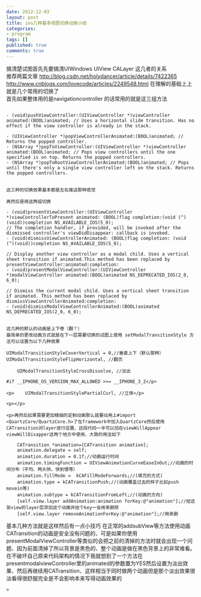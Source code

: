 ```yaml
---
date: 2012-12-03
layout: post
title: ios几种基本视图切换动画小结
categories:
- program
tags: []
published: true
comments: true
---
```

<p>搞清楚试图首先先要搞清UIWindows UIView CALayer 这几者的关系<br />
推荐两篇文章
<a href="http://blog.csdn.net/holydancer/article/details/7422365">http://blog.csdn.net/holydancer/article/details/7422365</a>
<a href="http://www.cnblogs.com/lovecode/articles/2249548.html">http://www.cnblogs.com/lovecode/articles/2249548.html</a>
在理解的基础上上就是几个常用的切换了<br />
首先如果整体用的是navigationcontroller 的话常用的就是这三组方法

```

- (void)pushViewController:(UIViewController *)viewController animated:(BOOL)animated; // Uses a horizontal slide transition. Has no effect if the view controller is already in the stack.

- (UIViewController *)popViewControllerAnimated:(BOOL)animated; // Returns the popped controller.
- (NSArray *)popToViewController:(UIViewController *)viewController animated:(BOOL)animated; // Pops view controllers until the one specified is on top. Returns the popped controllers.
- (NSArray *)popToRootViewControllerAnimated:(BOOL)animated; // Pops until there's only a single view controller left on the stack. Returns the popped controllers.


这三种的切换效果基本都是左右推送那种感觉

再然后是用这两组切换

- (void)presentViewController:(UIViewController *)viewControllerToPresent animated: (BOOL)flag completion:(void (^)(void))completion NS_AVAILABLE_IOS(5_0);
// The completion handler, if provided, will be invoked after the dismissed controller's viewDidDisappear: callback is invoked.
- (void)dismissViewControllerAnimated: (BOOL)flag completion: (void (^)(void))completion NS_AVAILABLE_IOS(5_0);

// Display another view controller as a modal child. Uses a vertical sheet transition if animated.This method has been replaced by presentViewController:animated:completion:
- (void)presentModalViewController:(UIViewController *)modalViewController animated:(BOOL)animated NS_DEPRECATED_IOS(2_0, 6_0);

// Dismiss the current modal child. Uses a vertical sheet transition if animated. This method has been replaced by dismissViewControllerAnimated:completion:
- (void)dismissModalViewControllerAnimated:(BOOL)animated NS_DEPRECATED_IOS(2_0, 6_0);


这几种的默认的动画是上下卷（翻？）
最简单的更改动画方式就是在下一层需要切换的试图上使用 setModalTransitionStyle 方法可以设置为以下几种效果

UIModalTransitionStyleCoverVertical = 0,//垂直上下（默认那种）    UIModalTransitionStyleFlipHorizontal, //翻页

    UIModalTransitionStyleCrossDissolve, //淡出

#if __IPHONE_OS_VERSION_MAX_ALLOWED >>= __IPHONE_3_2</p>

<p>    UIModalTransitionStylePartialCurl, //立体</p>

<p></p>

<p>再然后如果需要更加精细的定制动画那么就要动用上#import <QuartzCore/QuartzCore.h>了在framework中加入QuartzCore然后使用CATransition对layer进行设置、这段代码一半可以加在viewWillAppear viewWillDisapper这两个地方中使用、大致的用法如下

```

        CATransition *animation=[CATransition animation];
        animation.delegate = self;
        animation.duration = 0.1f;//动画运行时间
        animation.timingFunction = UIViewAnimationCurveEaseInOut;//动画的时间分布（平均、两头快、快到慢等）
        animation.fillMode =  kCAFillModeForwards;//(填充的方式)
        animation.type = kCATransitionPush;//(动画覆盖过去的样子比如push movein等)
        animation.subtype = kCATransitionFromLeft;//(动画的方向)
        [self.view.layer addAnimation:animation forKey:@"animation"];//给这张view的layer层添加这个动画并给个key一会用来删除
        [self.view.layer removeAnimationForKey:@"animation"];//用来删



基本几种方法就是这样然后有一点小技巧
在正常的addsubView等方法使用动画CATransition的动画是安全没有问题的、可是如果你使用presentModalViewController等类似的会把之前的清掉的方法时就会出现一个问题、因为前面清掉了所以背景是黑色的、整个动画是做在黑色背景上的非常难看。在不破坏自己原来代码架构的情况下我就想到了一个方法在presentmodalviewController里的animated的参数置为YES然后设置为淡出效果、然后再继续用CATransition、这样相当于同时做两个动画但是那个淡出效果很淡看得很舒服完全是不会影响本来写得动画效果的

```
>

```

```
